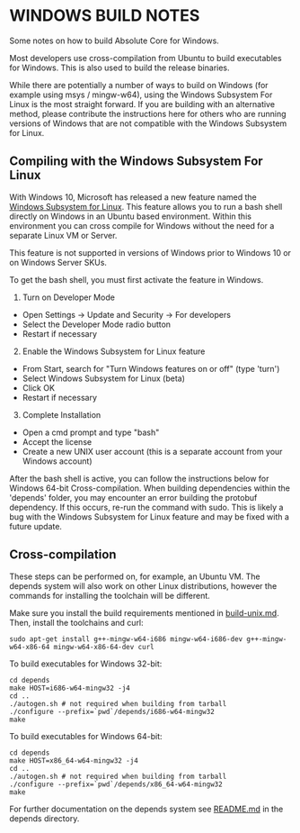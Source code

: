 WINDOWS BUILD NOTES
====================

Some notes on how to build Absolute Core for Windows.

Most developers use cross-compilation from Ubuntu to build executables for
Windows. This is also used to build the release binaries.

While there are potentially a number of ways to build on Windows (for example using msys / mingw-w64),
using the Windows Subsystem For Linux is the most straight forward.  If you are building with
an alternative method, please contribute the instructions here for others who are running versions
of Windows that are not compatible with the Windows Subsystem for Linux.

Compiling with the Windows Subsystem For Linux
-------------------

With Windows 10, Microsoft has released a new feature named the
[Windows Subsystem for Linux](https://msdn.microsoft.com/commandline/wsl/about).  This feature allows you to run a bash shell directly on Windows in an Ubuntu based
environment.  Within this environment you can cross compile for Windows without the need for a separate Linux VM or Server.

This feature is not supported in versions of Windows prior to Windows 10 or on Windows Server SKUs.

To get the bash shell, you must first activate the feature in Windows.

1. Turn on Developer Mode
  * Open Settings -> Update and Security -> For developers
  * Select the Developer Mode radio button
  * Restart if necessary
2. Enable the Windows Subsystem for Linux feature
  * From Start, search for "Turn Windows features on or off" (type 'turn')
  * Select Windows Subsystem for Linux (beta)
  * Click OK
  * Restart if necessary
3. Complete Installation
  * Open a cmd prompt and type "bash"
  * Accept the license
  * Create a new UNIX user account (this is a separate account from your Windows account)

After the bash shell is active, you can follow the instructions below for Windows 64-bit Cross-compilation.
When building dependencies within the 'depends' folder, you may encounter an error building
the protobuf dependency.  If this occurs, re-run the command with sudo.  This is likely
a bug with the Windows Subsystem for Linux feature and may be fixed with a future update.

Cross-compilation
-------------------
These steps can be performed on, for example, an Ubuntu VM. The depends system
will also work on other Linux distributions, however the commands for
installing the toolchain will be different.

Make sure you install the build requirements mentioned in
[build-unix.md](/doc/build-unix.md).
Then, install the toolchains and curl:

    sudo apt-get install g++-mingw-w64-i686 mingw-w64-i686-dev g++-mingw-w64-x86-64 mingw-w64-x86-64-dev curl

To build executables for Windows 32-bit:


    cd depends
    make HOST=i686-w64-mingw32 -j4
    cd ..
    ./autogen.sh # not required when building from tarball
    ./configure --prefix=`pwd`/depends/i686-w64-mingw32
    make

To build executables for Windows 64-bit:




    cd depends
    make HOST=x86_64-w64-mingw32 -j4
    cd ..
    ./autogen.sh # not required when building from tarball
    ./configure --prefix=`pwd`/depends/x86_64-w64-mingw32
    make

For further documentation on the depends system see [README.md](../depends/README.md) in the depends directory.


